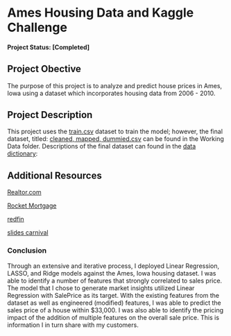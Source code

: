 # Ames Housing Data and Kaggle Challenge


#### Project Status: [Completed]

## Project Obective
The purpose of this project is to analyze and predict house prices in Ames, Iowa using a dataset which incorporates housing data from 2006 - 2010.

## Project Description

This project uses the [train.csv](../datasets/train.csv) dataset to train the model; however, the final dataset, titled: [cleaned, mapped, dummied.csv](../datasets/Working_Data/cleaned_mapped_dummied.csv)
 can be found in the Working Data folder. Descriptions of the final dataset can found in the [data dictionary](../data_dictionary.md):

## Additional Resources

[Realtor.com](https://www.realtor.com/advice/home-improvement/how-much-does-it-cost-to-renovate-a-house/)

[Rocket Mortgage](https://www.rocketmortgage.com/learn/home-renovation-costs)

[redfin](https://www.redfin.com/city/477/IA/Ames/housing-market#demand)

[slides carnival](https://www.slidescarnival.com/)


### Conclusion
Through an extensive and iterative process, I deployed Linear Regression, LASSO, and Ridge models against the Ames, Iowa housing dataset. I was able to identify a number of features that strongly correlated to sales price. The model that I chose to generate market insights utilized Linear Regression with SalePrice as its target. With the existing features from the dataset as well as engineered (modified) features, I was able to predict the sales price of a house within $33,000. I was also able to identify the pricing impact of the addition of multiple features on the overall sale price. This is information I in turn share with my customers.
